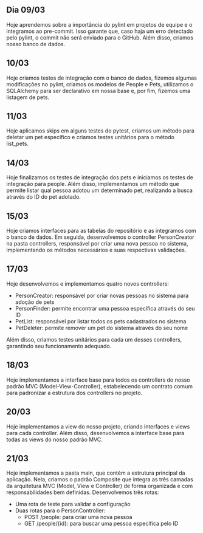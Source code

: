 ## Dia 09/03

Hoje aprendemos sobre a importância do pylint em projetos de equipe e o integramos ao pre-commit. Isso garante que, caso haja um erro detectado pelo pylint, o commit não será enviado para o GitHub. Além disso, criamos nosso banco de dados.

## 10/03

Hoje criamos testes de integração com o banco de dados, fizemos algumas modificações no pylint, criamos os modelos de People e Pets, utilizamos o SQLAlchemy para ser declarativo em nossa base e, por fim, fizemos uma listagem de pets.

## 11/03

Hoje aplicamos skips em alguns testes do pytest, criamos um método para deletar um pet específico e criamos testes unitários para o método list_pets.

## 14/03

Hoje finalizamos os testes de integração dos pets e iniciamos os testes de integração para people. Além disso, implementamos um método que permite listar qual pessoa adotou um determinado pet, realizando a busca através do ID do pet adotado.

## 15/03

Hoje criamos interfaces para as tabelas do repositório e as integramos com o banco de dados. Em seguida, desenvolvemos o controller PersonCreator na pasta controllers, responsável por criar uma nova pessoa no sistema, implementando os métodos necessários e suas respectivas validações.

## 17/03

Hoje desenvolvemos e implementamos quatro novos controllers:
- PersonCreator: responsável por criar novas pessoas no sistema para adoção de pets
- PersonFinder: permite encontrar uma pessoa específica através do seu ID
- PetList: responsável por listar todos os pets cadastrados no sistema
- PetDeleter: permite remover um pet do sistema através do seu nome

Além disso, criamos testes unitários para cada um desses controllers, garantindo seu funcionamento adequado.

## 18/03

Hoje implementamos a interface base para todos os controllers do nosso padrão MVC (Model-View-Controller), estabelecendo um contrato comum para padronizar a estrutura dos controllers no projeto.

## 20/03

Hoje implementamos a view do nosso projeto, criando interfaces e views para cada controller. Além disso, desenvolvemos a interface base para todas as views do nosso padrão MVC.


## 21/03

Hoje implementamos a pasta main, que contém a estrutura principal da aplicação. Nela, criamos o padrão Composite que integra as três camadas da arquitetura MVC (Model, View e Controller) de forma organizada e com responsabilidades bem definidas. Desenvolvemos três rotas:
- Uma rota de teste para validar a configuração
- Duas rotas para o PersonController:
  - POST /people: para criar uma nova pessoa
  - GET /people/{id}: para buscar uma pessoa específica pelo ID